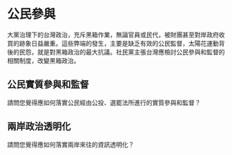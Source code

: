 # 公民參與

大黨治理下的台灣政治，充斥黑箱作業，無論官員或民代，被財團甚至對岸政府收買的跡象日益嚴重。這些弊端的發生，主要是缺乏有效的公民監督，太陽花運動背後的民怨，就是對黑箱政治的最大抗議。社民黨主張台灣應檢討公民參與和監督的相關制度，改變黑箱政治。

## 公民實質參與和監督

請問您覺得應如何落實公民經由公投、選罷法所進行的實質參與和監督？

## 兩岸政治透明化

請問您覺得應如何落實兩岸來往的資訊透明化？
